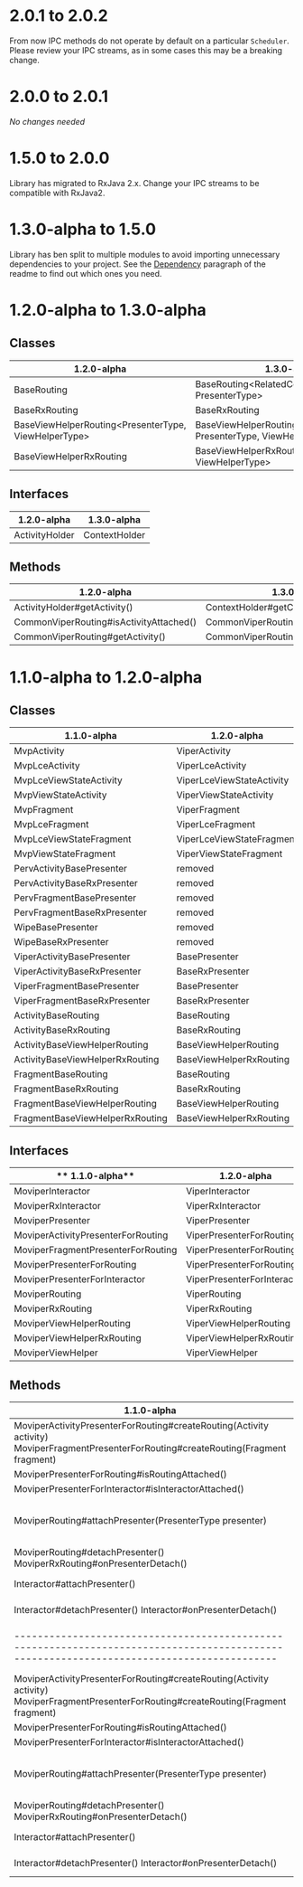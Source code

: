 # 2.0.1 to 2.0.2

From now IPC methods do not operate by default on a particular `Scheduler`. Please review your IPC streams, as in some cases this may be a breaking change. 

# 2.0.0 to 2.0.1

*No changes needed*

# 1.5.0 to 2.0.0

Library has migrated to RxJava 2.x. Change your IPC streams to be compatible with RxJava2.

# 1.3.0-alpha to 1.5.0

Library has ben split to multiple modules to avoid importing unnecessary dependencies to your project. See the [Dependency](https://github.com/mkoslacz/Moviper#dependency) paragraph of the readme to find out which ones you need.

# 1.2.0-alpha to 1.3.0-alpha

## Classes

| 1.2.0-alpha                                          | 1.3.0-alpha                                                           |
|------------------------------------------------------|-----------------------------------------------------------------------|
| BaseRouting<PresenterType>                           | BaseRouting<RelatedContext, PresenterType>                            |
| BaseRxRouting                                        | BaseRxRouting<RelatedContext>                                         |
| BaseViewHelperRouting<PresenterType, ViewHelperType> | BaseViewHelperRouting<ReleatedContext, PresenterType, ViewHelperType> |
| BaseViewHelperRxRouting<ViewHelperType>              | BaseViewHelperRxRouting<ReleatedContext, ViewHelperType>              |

## Interfaces

| 1.2.0-alpha                                          | 1.3.0-alpha                                                           |
|------------------------------------------------------|-----------------------------------------------------------------------|
| ActivityHolder                                       | ContextHolder                                                         |

## Methods

| 1.2.0-alpha                                          | 1.3.0-alpha                                                           |
|------------------------------------------------------|-----------------------------------------------------------------------|
| ActivityHolder#getActivity()                         | ContextHolder#getContext()                                            |
| CommonViperRouting#isActivityAttached()              | CommonViperRouting#isContextAttached()                                |
| CommonViperRouting#getActivity()                     | CommonViperRouting#getRelatedContext()                                |

# 1.1.0-alpha to 1.2.0-alpha

## Classes

| **1.1.0-alpha**                 | **1.2.0-alpha**           |
|---------------------------------|---------------------------|
| MvpActivity                     | ViperActivity             |
| MvpLceActivity                  | ViperLceActivity          |
| MvpLceViewStateActivity         | ViperLceViewStateActivity |
| MvpViewStateActivity            | ViperViewStateActivity    |
| MvpFragment                     | ViperFragment             |
| MvpLceFragment                  | ViperLceFragment          |
| MvpLceViewStateFragment         | ViperLceViewStateFragment |
| MvpViewStateFragment            | ViperViewStateFragment    |
| PervActivityBasePresenter       | removed                   |
| PervActivityBaseRxPresenter     | removed                   |
| PervFragmentBasePresenter       | removed                   |
| PervFragmentBaseRxPresenter     | removed                   |
| WipeBasePresenter               | removed                   |
| WipeBaseRxPresenter             | removed                   |
| ViperActivityBasePresenter      | BasePresenter             |
| ViperActivityBaseRxPresenter    | BaseRxPresenter           |
| ViperFragmentBasePresenter      | BasePresenter             |
| ViperFragmentBaseRxPresenter    | BaseRxPresenter           |
| ActivityBaseRouting             | BaseRouting               |
| ActivityBaseRxRouting           | BaseRxRouting             |
| ActivityBaseViewHelperRouting   | BaseViewHelperRouting     |
| ActivityBaseViewHelperRxRouting | BaseViewHelperRxRouting   |
| FragmentBaseRouting             | BaseRouting               |
| FragmentBaseRxRouting           | BaseRxRouting             |
| FragmentBaseViewHelperRouting   | BaseViewHelperRouting     |
| FragmentBaseViewHelperRxRouting | BaseViewHelperRxRouting   |

## Interfaces

|** 1.1.0-alpha**                    | **1.2.0-alpha**             |
|------------------------------------|-----------------------------|
| MoviperInteractor                  | ViperInteractor             |
| MoviperRxInteractor                | ViperRxInteractor           |
| MoviperPresenter                   | ViperPresenter              |
| MoviperActivityPresenterForRouting | ViperPresenterForRouting    |
| MoviperFragmentPresenterForRouting | ViperPresenterForRouting    |
| MoviperPresenterForRouting         | ViperPresenterForRouting    |
| MoviperPresenterForInteractor      | ViperPresenterForInteractor |
| MoviperRouting                     | ViperRouting                |
| MoviperRxRouting                   | ViperRxRouting              |
| MoviperViewHelperRouting           | ViperViewHelperRouting      |
| MoviperViewHelperRxRouting         | ViperViewHelperRxRouting    |
| MoviperViewHelper                  | ViperViewHelper             |

## Methods

| **1.1.0-alpha**                                                                                                                         | **1.2.0-alpha**                                                                                                      |
|-----------------------------------------------------------------------------------------------------------------------------------------|----------------------------------------------------------------------------------------------------------------------|
| MoviperActivityPresenterForRouting#createRouting(Activity activity) MoviperFragmentPresenterForRouting#createRouting(Fragment fragment) | ViperPresenterForRouting#createRouting()                                                                             |
| MoviperPresenterForRouting#isRoutingAttached()                                                                                          | removed                                                                                                              |
| MoviperPresenterForInteractor#isInteractorAttached()                                                                                    | removed                                                                                                              |
| MoviperRouting#attachPresenter(PresenterType presenter)                                                                                 | ViperRouting#attach(ActivityHolder activity, PresenterType presenter) ViperRxRouting#attach(ActivityHolder activity) |
| MoviperRouting#detachPresenter() MoviperRxRouting#onPresenterDetach()                                                                   | CommonViperRouting#detach(boolean retainInstance)                                                                    |
| Interactor#attachPresenter()                                                                                                            | ViperInteractor#attach(PresenterType presenter) ViperRxInteractor#attach()                                           |
| Interactor#detachPresenter() Interactor#onPresenterDetach()                                                                             | CommonViperInteractor#detach(boolean retainInstance)                                                                 |                                                                                                                          | 1.2.0-alpha                                                                                                          |
|-----------------------------------------------------------------------------------------------------------------------------------------|----------------------------------------------------------------------------------------------------------------------|
| MoviperActivityPresenterForRouting#createRouting(Activity activity) MoviperFragmentPresenterForRouting#createRouting(Fragment fragment) | ViperPresenterForRouting#createRouting()                                                                             |
| MoviperPresenterForRouting#isRoutingAttached()                                                                                          | removed                                                                                                              |
| MoviperPresenterForInteractor#isInteractorAttached()                                                                                    | removed                                                                                                              |
| MoviperRouting#attachPresenter(PresenterType presenter)                                                                                 | ViperRouting#attach(ActivityHolder activity, PresenterType presenter) ViperRxRouting#attach(ActivityHolder activity) |
| MoviperRouting#detachPresenter() MoviperRxRouting#onPresenterDetach()                                                                   | CommonViperRouting#detach(boolean retainInstance)                                                                    |
| Interactor#attachPresenter()                                                                                                            | ViperInteractor#attach(PresenterType presenter) ViperRxInteractor#attach()                                           |
| Interactor#detachPresenter() Interactor#onPresenterDetach()                                                                             | CommonViperInteractor#detach(boolean retainInstance)                                                                 |